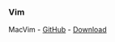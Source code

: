 ### Vim

MacVim - [GitHub](https://github.com/b4winckler/macvim) - [Download](https://github.com/b4winckler/macvim/releases)
